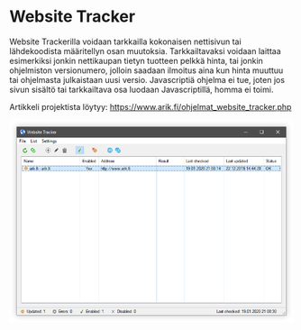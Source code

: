 # Website Tracker

Website Trackerilla voidaan tarkkailla kokonaisen nettisivun tai lähdekoodista määritellyn osan muutoksia. Tarkkailtavaksi voidaan laittaa esimerkiksi jonkin nettikaupan tietyn tuotteen pelkkä hinta, tai jonkin ohjelmiston versionumero, jolloin saadaan ilmoitus aina kun hinta muuttuu tai ohjelmasta julkaistaan uusi versio. Javascriptiä ohjelma ei tue, joten jos sivun sisältö tai tarkkailtava osa luodaan Javascriptillä, homma ei toimi.

Artikkeli projektista löytyy:
https://www.arik.fi/ohjelmat_website_tracker.php

<img src="/docs/wt.png">